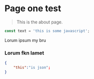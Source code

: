 # Page one test

> This is the about page.

```js
const text = 'this is some javascript';
```

Lorum ipsum my bru

### Lorum fkn lamet

```json
{
    "this":"is json";
}
```